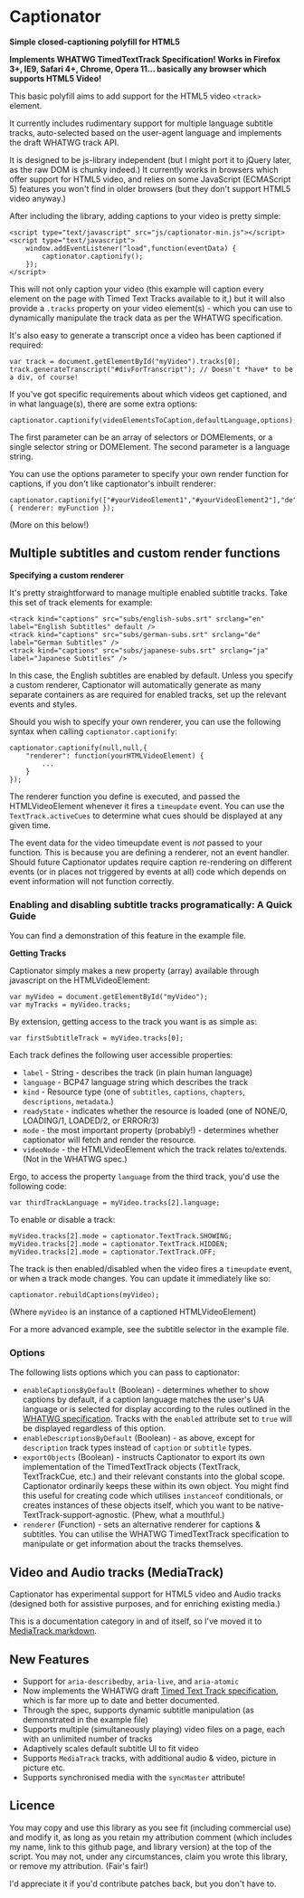 Captionator
===========

**Simple closed-captioning polyfill for HTML5**

**Implements WHATWG TimedTextTrack Specification! Works in Firefox 3+, IE9, Safari 4+, Chrome, Opera 11... basically any browser which supports HTML5 Video!**

This basic polyfill aims to add support for the HTML5 video `<track>` element.

It currently includes rudimentary support for multiple language subtitle tracks,
auto-selected based on the user-agent language and implements the draft WHATWG
track API.

It is designed to be js-library independent (but I might port it to jQuery later,
as the raw DOM is chunky indeed.) It currently works in browsers which offer support
for HTML5 video, and relies on some JavaScript (ECMAScript 5) features you won't
find in older browsers (but they don't support HTML5 video anyway.)
  
After including the library, adding captions to your video is pretty simple:

	<script type="text/javascript" src="js/captionator-min.js"></script>
	<script type="text/javascript">
		window.addEventListener("load",function(eventData) {
			captionator.captionify();
		});
	</script>

This will not only caption your video (this example will caption every element on 
the page with Timed Text Tracks available to it,) but it will also provide a `.tracks`
property on your video element(s) - which you can use to dynamically manipulate the track
data as per the WHATWG specification.

It's also easy to generate a transcript once a video has been captioned if required:
	
	var track = document.getElementById("myVideo").tracks[0];
	track.generateTranscript("#divForTranscript"); // Doesn't *have* to be a div, of course!

If you've got specific requirements about which videos get captioned, and in what
language(s), there are some extra options:

	captionator.captionify(videoElementsToCaption,defaultLanguage,options);

The first parameter can be an array of selectors or DOMElements, or a single selector
string or DOMElement. The second parameter is a language string.

You can use the options parameter to specify your own render function for captions, if you
don't like captionator's inbuilt renderer:

	captionator.captionify(["#yourVideoElement1","#yourVideoElement2"],"de",{ renderer: myFunction });
	
(More on this below!)

Multiple subtitles and custom render functions
---------------------------------

**Specifying a custom renderer**

It's pretty straightforward to manage multiple enabled subtitle tracks. Take this set of track elements
for example:

	<track kind="captions" src="subs/english-subs.srt" srclang="en" label="English Subtitles" default />
	<track kind="captions" src="subs/german-subs.srt" srclang="de" label="German Subtitles" />
	<track kind="captions" src="subs/japanese-subs.srt" srclang="ja" label="Japanese Subtitles" />

In this case, the English subtitles are enabled by default. Unless you specify a custom renderer,
Captionator will automatically generate as many separate containers as are required for enabled tracks, set up
the relevant events and styles.

Should you wish to specify your own renderer, you can use the following syntax when calling `captionator.captionify`:

	captionator.captionify(null,null,{
		"renderer": function(yourHTMLVideoElement) {
			...
		}
	});

The renderer function you define is executed, and passed the HTMLVideoElement whenever it fires a
`timeupdate` event. You can use the `TextTrack.activeCues` to determine what cues should be displayed at any given time.

The event data for the video timeupdate event is *not* passed to your function. This is because you are defining
a renderer, not an event handler. Should future Captionator updates require caption re-rendering on different events
(or in places not triggered by events at all) code which depends on event information will not function correctly.

### Enabling and disabling subtitle tracks programatically: A Quick Guide ###

You can find a demonstration of this feature in the example file.

**Getting Tracks**

Captionator simply makes a new property (array) available through javascript on the HTMLVideoElement:

	var myVideo = document.getElementById("myVideo");
	var myTracks = myVideo.tracks;
	
By extension, getting access to the track you want is as simple as:

	var firstSubtitleTrack = myVideo.tracks[0];
	
Each track defines the following user accessible properties:

* `label` - String - describes the track (in plain human language)
* `language` - BCP47 language string which describes the track
* `kind` - Resource type (one of `subtitles`, `captions`, `chapters`, `descriptions`, `metadata`.)
* `readyState` - indicates whether the resource is loaded (one of NONE/0, LOADING/1, LOADED/2, or ERROR/3)
* `mode` - the most important property (probably!) - determines whether captionator will fetch and render the resource.
* `videoNode` - the HTMLVideoElement which the track relates to/extends. (Not in the WHATWG spec.)

Ergo, to access the property `language` from the third track, you'd use the following code:

	var thirdTrackLanguage = myVideo.tracks[2].language;
	
To enable or disable a track:

	myVideo.tracks[2].mode = captionator.TextTrack.SHOWING;
	myVideo.tracks[2].mode = captionator.TextTrack.HIDDEN;
	myVideo.tracks[2].mode = captionator.TextTrack.OFF;

The track is then enabled/disabled when the video fires a `timeupdate` event, or when a track mode changes.
You can update it immediately like so:

	captionator.rebuildCaptions(myVideo);

(Where `myVideo` is an instance of a captioned HTMLVideoElement)

For a more advanced example, see the subtitle selector in the example file.

### Options ###

The following lists options which you can pass to captionator:

* `enableCaptionsByDefault` (Boolean) - determines whether to show captions by default, if a caption language matches the user's UA language or is selected for display according to the rules outlined in the [WHATWG specification](http://www.whatwg.org/specs/web-apps/current-work/multipage/video.html). Tracks with the `enabled` attribute set to `true` will be displayed regardless of this option.
* `enableDescriptionsByDefault` (Boolean) - as above, except for `description` track types instead of `caption` or `subtitle` types.
* `exportObjects` (Boolean) - instructs Captionator to export its own implementation of the TimedTextTrack objects (TextTrack, TextTrackCue, etc.) and their relevant constants into the global scope. Captionator ordinarily keeps these within its own object. You might find this useful for creating code which utilises `instanceof` conditionals, or creates instances of these objects itself, which you want to be native-TextTrack-support-agnostic. (Phew, what a mouthful.)
* `renderer` (Function) - sets an alternative renderer for captions & subtitles. You can utilise the WHATWG TimedTextTrack specification to manipulate or get information about the tracks themselves.

Video and Audio tracks (MediaTrack)
-----------------------------------

Captionator has experimental support for HTML5 video and Audio tracks (designed both for assistive purposes, and for enriching existing media.)

This is a documentation category in and of itself, so I've moved it to [MediaTrack.markdown](https://github.com/cgiffard/Captionator/blob/master/MediaTrack.markdown).


New Features
---------------

* Support for `aria-describedby`, `aria-live`, and `aria-atomic`
* Now implements the WHATWG draft [Timed Text Track specification](http://www.whatwg.org/specs/web-apps/current-work/multipage/video.html), which is far more up to date and better documented.
* Through the spec, supports dynamic subtitle manipulation (as demonstrated in the example file)
* Supports multiple (simultaneously playing) video files on a page, each with an unlimited number of tracks
* Adaptively scales default subtitle UI to fit video
* Supports `MediaTrack` tracks, with additional audio & video, picture in picture etc.
* Supports synchronised media with the `syncMaster` attribute!

Licence
----------------

You may copy and use this library as you see fit (including commercial use) and modify it, as long as you retain my attribution comment (which includes my name, link to this github page, and library version) at the top of the script. You may not, under any circumstances, claim you wrote this library, or remove my attribution. (Fair's fair!)

I'd appreciate it if you'd contribute patches back, but you don't have to.